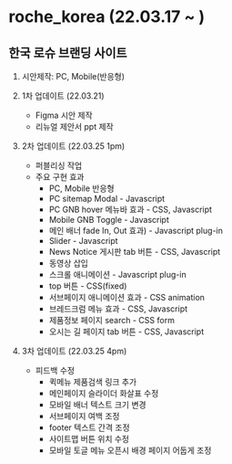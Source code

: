 # roche_korea (22.03.17 ~ )
## 한국 로슈 브랜딩 사이트
1. 시안제작: PC, Mobile(반응형)
2. 1차 업데이트 (22.03.21)
    - Figma 시안 제작
    - 리뉴얼 제안서 ppt 제작

2. 2차 업데이트 (22.03.25 1pm)
    - 퍼블리싱 작업
    - 주요 구현 효과
        + PC, Mobile 반응형
        + PC sitemap Modal - Javascript
        + PC GNB hover 메뉴바 효과 - CSS, Javascript
        + Mobile GNB Toggle - Javascript
        + 메인 배너 fade In, Out 효과) - Javascript plug-in
        + Slider - Javascript
        + News Notice 게시판 tab 버튼 - CSS, Javascript
        + 동영상 삽입
        + 스크롤 애니메이션 - Javascript plug-in
        + top 버튼 - CSS(fixed)
        + 서브페이지 애니메이션 효과 - CSS animation
        + 브레드크럼 메뉴 효과 - CSS, Javascript
        + 제품정보 페이지 search - CSS form
        + 오시는 길 페이지 tab 버튼 - CSS, Javascript

3. 3차 업데이트 (22.03.25 4pm)
    - 피드백 수정
        + 퀵메뉴 제품검색 링크 추가
        + 메인페이지 슬라이더 화살표 수정
        + 모바일 배너 텍스트 크기 변경
        + 서브페이지 여백 조정
        + footer 텍스트 간격 조정
        + 사이트맵 버튼 위치 수정
        + 모바일 토글 메뉴 오픈시 배경 페이지 어둡게 조정
